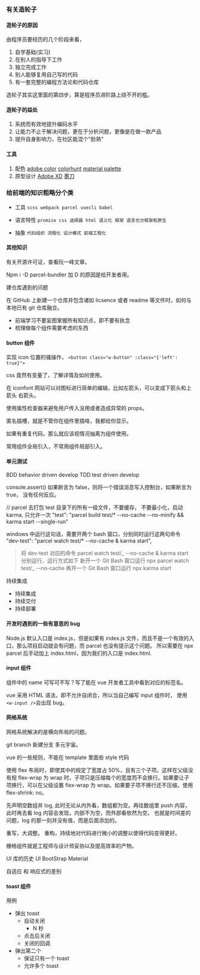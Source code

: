 ### 有关造轮子

#### 造轮子的原因

由程序员要经历的几个阶段来看，

1. 自学基础(实习)
2. 在别人的指导下工作
3. 独立完成工作
4. 别人能够复用自己写的代码
5. 有一套完整的编程方法论和代码仓库

造轮子其实这里面的第四步，算是程序员进阶路上绕不开的槛。

#### 造轮子的益处

1. 系统而有效地提升编码水平
2. 让能力不止于解决问题，更在于分析问题，更像是在做一款产品
3. 提升自身影响力，在社区能混个"脸熟"

#### 工具

1. 配色 [adobe color](https://color.adobe.com/zh/create/color-wheel/) [colorhunt](https://colorhunt.co) [material palette](https://www.materialpalette.com)
2. 原型设计 [Adobe XD](https://www.adobe.com/cn/products/xd.html) [墨刀](https://modao.cc)

### 给前端的知识粗略分个类

- 工具 `scss webpack parcel vuecli babel`

- 语言特性 `promise css 选择器 html 语义化 框架 语言也分框架和原生`

- 抽象 `代码组织 流程化 设计模式 前端工程化`

#### 其他知识

有关开源许可证，查看阮一峰文章。

Npm i -D parcel-bundler 加 D 的原因是给开发者用。

建仓库遇到的问题

在 GitHub 上新建一个仓库并包含诸如 licsence 或者 readme 等文件时，如何与本地已有 git 仓库融合。

- 前端学习不要妄图掌握所有知识点，即不要有执念
- 梳理做每个组件需要考虑的东西

#### button 组件

实现 icon 位置的骚操作，
`<button class="w-button" :class="{'left': true}">`

css 竟然有变量了，了解详情及如何使用。

在 iconfont 网站可以对图标进行简单的编辑，比如左箭头，可以变成下箭头和上箭头 右箭头。

使用属性检查器来避免用户传入没用或者造成异常的 props。

匿名插槽，就是不管你在组件里插啥，我都给你显示。

如果有重复代码，那么就应该视情况抽离为组件使用。

常用组件全局引入，不常用组件局部引入。

#### 单元测试

BDD behavior driven develop
TDD test driven develop

console.assert() 如果断言为 false，则将一个错误消息写入控制台，如果断言为 true， 没有任何反应。

// parcel 去打包 test 目录下的所有一级文件，不要缓存， 不要最小化，启动 karma, 只允许一次
"test": "parcel build test/\* --no-cache --no-minify && karma start --single-run"

windows 中运行这句话，需要开两个 bash 窗口，分别同时运行这两句命令
"dev-test": "parcel watch test/\* --no-cache & karma start",

> 将 dev-test 对应的命令 parcel watch test/_ --no-cache & karma start 分别运行，运行方式如下
> 新开一个 Git Bash 窗口运行 npx parcel watch test/_ --no-cache
> 再开一个 Git Bash 窗口运行 npx karma start

持续集成

- 持续集成
- 持续交付
- 持续部署

#### 开发时遇到的一些有意思的 bug

Node.js 默认入口是 index.js，但是如果有 index.js 文件，而且不是一个有效的入口，那么项目启动就会有问题，而 parcel 也没有提示这个问题。
所以需要在 npx parcel 后手动加上 index.html，因为我们的入口是 index.html.

#### input 组件

组件中的 name 可写可不写？写了能在 vue 开发者工具中看到对应的标签名。

vue 采用 HTML 语法，即不允许自闭合，所以当自己编写 input 组件时， 使用`<w-input />`会出现 bug。

#### 网格系统

网格系统解决的是横向布局的问题。

git branch 新建分支 多元宇宙。

vue 的一些规则，不能在 template 里面些 style 代码

使用 flex 布局时，即使其中的规定了宽度占 50%，且有三个子项。这样在父级没有规 flex-wrap 为 wrap 时，子项只是压缩每个的宽度而不会换行。如果要让子项换行，可以在父级设置 flex-wrap 为 wrap。如果要子项不换行还不压缩，使用 flex-shrink: no。

先声明空数组并 log, 此时无论从内外看，数组都为空。再往数组里 push 内容，此时再去看 log 内容会发现，内部不为空，而外部看依然为空。
也就是时间差的问题，log 的那一刻并没有值，而是后面添加的。

重写，大调整。
重构，持续地对代码进行微小的调整以使得代码变得更好。

栅格组件就是工程师与设计师妥协以及提高效率的产物。

UI 库的历史
UI BootStrap Material

自适应 和 响应式的差别

#### toast 组件

用例

- 弹出 toast
  - 自动关闭
    - N 秒
  - 点击后关闭
  - 关闭的回调
- 弹出第二个
  - 保证只有一个 toast
  - 允许多个 toast
